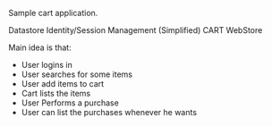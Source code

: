 Sample cart application.

Datastore
Identity/Session Management (Simplified)
CART
WebStore

Main idea is that:

- User logins in
- User searches for some items
- User add items to cart
- Cart lists the items
- User Performs a purchase
- User can list the purchases whenever he wants


